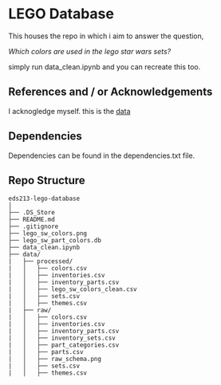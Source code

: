 # LEGO Database

This houses the repo in which i aim to answer the question, 

*Which colors are used in the lego star wars sets?*

simply run data_clean.ipynb and you can recreate this too.

## References and / or Acknowledgements

I acknogledge myself. this is the [data](https://www.kaggle.com/datasets/rtatman/lego-database?select=colors.csv)

## Dependencies
Dependencies can be found in the dependencies.txt file.

## Repo Structure
```
eds213-lego-database
│
├── .DS_Store                                           
├── README.md                                            
├── .gitignore
├── lego_sw_colors.png
├── lego_sw_part_colors.db
├── data_clean.ipynb
├── data/              
|   ├── processed/              
|   │   ├── colors.csv
|   │   ├── inventories.csv
|   │   ├── inventory_parts.csv
|   │   ├── lego_sw_colors_clean.csv
|   │   ├── sets.csv
|   │   ├── themes.csv
|   ├── raw/              
|   │   ├── colors.csv
|   │   ├── inventories.csv
|   │   ├── inventory_parts.csv
|   │   ├── inventory_sets.csv
|   │   ├── part_categories.csv
|   │   ├── parts.csv
|   │   ├── raw_schema.png
|   │   ├── sets.csv
|   │   ├── themes.csv
```
